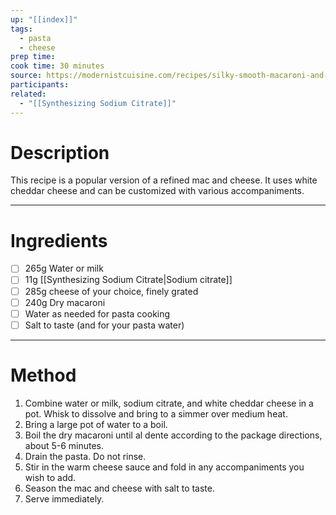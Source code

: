 ```yaml
---
up: "[[index]]"
tags:
  - pasta
  - cheese
prep time: 
cook time: 30 minutes
source: https://modernistcuisine.com/recipes/silky-smooth-macaroni-and-cheese/
participants: 
related:
  - "[[Synthesizing Sodium Citrate]]"
---
```

# Description

This recipe is a popular version of a refined mac and cheese. It uses white cheddar cheese and can be customized with various accompaniments.

---
# Ingredients
- [ ] 265g Water or milk
- [ ] 11g [[Synthesizing Sodium Citrate|Sodium citrate]]
- [ ] 285g cheese of your choice, finely grated
- [ ] 240g Dry macaroni
- [ ] Water as needed for pasta cooking
- [ ] Salt to taste (and for your pasta water)
---
# Method
1. Combine water or milk, sodium citrate, and white cheddar cheese in a pot. Whisk to dissolve and bring to a simmer over medium heat.
2. Bring a large pot of water to a boil.
3. Boil the dry macaroni until al dente according to the package directions, about 5-6 minutes.
4. Drain the pasta. Do not rinse.
5. Stir in the warm cheese sauce and fold in any accompaniments you wish to add.
6. Season the mac and cheese with salt to taste.
7. Serve immediately.